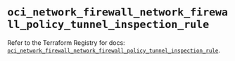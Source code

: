 # `oci_network_firewall_network_firewall_policy_tunnel_inspection_rule`

Refer to the Terraform Registry for docs: [`oci_network_firewall_network_firewall_policy_tunnel_inspection_rule`](https://registry.terraform.io/providers/oracle/oci/6.18.0/docs/resources/network_firewall_network_firewall_policy_tunnel_inspection_rule).
